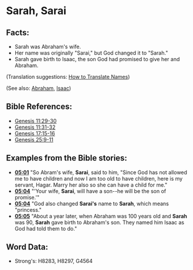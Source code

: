 # Sarah, Sarai #

## Facts: ##

* Sarah was Abraham's wife.
* Her name was originally "Sarai," but God changed it to "Sarah."
* Sarah gave birth to Isaac, the son God had promised to give her and Abraham.
 
(Translation suggestions: [How to Translate Names](rc://en/ta/man/translate/translate-names))
   
(See also: [Abraham](../names/abraham.md), [Isaac](../names/isaac.md))

## Bible References: ##

* [Genesis 11:29-30](rc://en/tn/help/gen/11/29)
* [Genesis 11:31-32](rc://en/tn/help/gen/11/31)
* [Genesis 17:15-16](rc://en/tn/help/gen/17/15)
* [Genesis 25:9-11](rc://en/tn/help/gen/25/09)

## Examples from the Bible stories: ##

* __[05:01](rc://en/tn/help/obs/05/01)__ "So Abram's wife, __Sarai__, said to him, "Since God has not allowed me to have children and now I am too old to have children, here is my servant, Hagar. Marry her also so she can have a child for me."
* __[05:04](rc://en/tn/help/obs/05/04)__ "'Your wife, __Sarai__, will have a son--he will be the son of promise.'"
* __[05:04](rc://en/tn/help/obs/05/04)__ "God also changed __Sarai's__ name to __Sarah__, which means "princess."
* __[05:05](rc://en/tn/help/obs/05/05)__ "About a year later, when Abraham was 100 years old and __Sarah__ was 90, __Sarah__ gave birth to Abraham's son. They named him Isaac as God had told them to do."

## Word Data: ##

* Strong's: H8283, H8297, G4564
